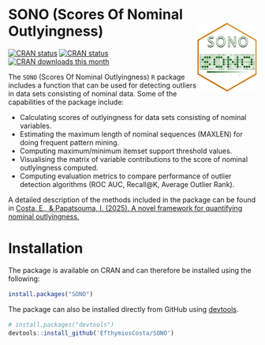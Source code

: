 # SONO (Scores Of Nominal Outlyingness) <a><img src='man/figures/logo.png' align="right" height="139" /></a>
[![CRAN status](https://www.r-pkg.org/badges/version/SONO)](https://CRAN.R-project.org/package=SONO)
[![CRAN status](https://www.r-pkg.org/badges/last-release/SONO)](https://CRAN.R-project.org/package=SONO)
[![CRAN downloads this month](https://cranlogs.r-pkg.org/badges/SONO)](https://cran.r-project.org/package=SONO)

The `SONO` (Scores Of Nominal Outlyingness) `R` package includes a function that can be used for detecting outliers in data sets consisting of nominal data. Some of the capabilities of the package include:

- Calculating scores of outlyingness for data sets consisting of nominal variables.
- Estimating the maximum length of nominal sequences (MAXLEN) for doing frequent pattern mining.
- Computing maximum/minimum itemset support threshold values.
- Visualising the matrix of variable contributions to the score of nominal outlyingness computed.
- Computing evaluation metrics to compare performance of outlier detection algorithms (ROC AUC, Recall@K, Average Outlier Rank).

A detailed description of the methods included in the package can be found in [Costa, E., & Papatsouma, I. (2025). A novel framework for quantifying nominal outlyingness.](https://arxiv.org/abs/2408.07463)

# Installation
The package is available on CRAN and can therefore be installed using the following:
```R
install.packages("SONO")
```
The package can also be installed directly from GitHub using [devtools](https://devtools.r-lib.org/).
```R
# install.packages("devtools")
devtools::install_github('EfthymiosCosta/SONO')
```

